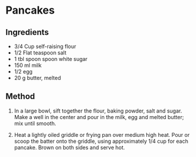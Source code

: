 # Pancakes

## Ingredients

* 3/4 Cup self-raising flour
* 1/2 Flat teaspoon salt
* 1 tbl spoon spoon white sugar
* 150 ml milk
* 1/2 egg
* 20 g butter, melted

## Method

1. In a large bowl, sift together the flour, baking powder, salt and sugar.
Make a well in the center and pour in the milk, egg and melted butter; mix
until smooth.

1. Heat a lightly oiled griddle or frying pan over medium high heat. Pour or
scoop the batter onto the griddle, using approximately 1/4 cup for each
pancake. Brown on both sides and serve hot.

